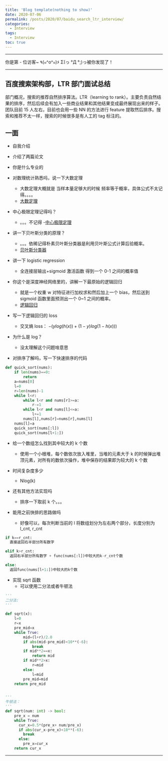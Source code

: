 ```yaml
---
title: 'Blog template(nothing to show)'
date: 2020-07-06
permalink: /posts/2020/07/baidu_search_ltr_interview/
categories:
  - Interview
tags:
  - Interview
toc: true
---
```


---

<div class="button01">
      <visited_a href="#" display:inline>你是第<span data-hk-page="current"> - </span>位访客~</visited_a>
      <visited_p class="top">٩(๑^o^๑)۶</visited_p>
      <visited_p class="bottom">Σ(っ °Д °;)っ被你发现了！</visited_p>
</div>

---

## 百度搜索架构部，LTR 部门面试总结

部门概况，搜索的推荐自然排序算法。LTR（learning to rank）。主要负责自然结果的排序，然后后续会有加入一些商业结果和其他结果变成最终展现出来的样子。
团队目前 15 人左右，目前也会用一些 NN 的方法进行 feature 提取然后排序。搜索和推荐不太一样，搜索的时候很多是有人工的 tag 标注的。

## 一面

- 自我介绍
- 介绍了两篇论文
- 你是什么专业的

- 对数理统计熟悉吗，说一下大数定理

  - 大数定理大概就是 当样本量足够大的时候 频率等于概率，具体公式不太记得。。。。
  - [大数定理](https://baike.baidu.com/item/%E5%A4%A7%E6%95%B0%E5%AE%9A%E5%BE%8B/410082?fromtitle=%E5%A4%A7%E6%95%B0%E5%AE%9A%E7%90%86&fromid=9679413&fr=aladdin)

- 中心极限定理记得吗？

  - 。。。不记得 -[中心极限定理](https://baike.baidu.com/item/%E4%B8%AD%E5%BF%83%E6%9E%81%E9%99%90%E5%AE%9A%E7%90%86/829451?fr=aladdin)

- 讲一下贝叶斯分类的原理？

  - 。。。依稀记得朴素贝叶斯分类器是利用贝叶斯公式计算后验概率。
  - [贝叶斯分类器](https://www.jianshu.com/p/6728b311338c)

- 讲一下 logistic regression

  - 全连接层输出+sigmoid 激活函数 得到一个 0-1 之间的概率值

- 你这个是深度神经网络里的，讲解一下最原始的逻辑回归

  - 就是一个权重 w 对特征进行加权求和然后加上一个 bias，然后送到 sigmoid 函数里面预测出一个 0~1 之间的概率。
  - [逻辑回归](https://www.jianshu.com/p/6728b311338c)

- 写一下逻辑回归的 loss

  - 交叉熵 loss： $-(ylog(h(x))+ (1-y)log(1-h(x)))$

- 为什么是 log？
  - 没太理解这个问题啥意思

* 对排序了解吗，写一下快速排序的代码

```python
def quick_sort(nums):
    if len(nums)==0:
        return
    a=nums[0]
    l=0
    r=len(nums)-1
    while l<r:
        while l<r and nums[r]>=a:
            r-=1
        while l<r and nums[l]<=a:
            l+=1
        nums[l],nums[r]=nums[r],nums[l]
    nums[l]=a
    quick_sort(nums[:l])
    quick_sort(nums[l+1:])
```

- 给一个数组怎么找到其中较大的 k 个数

  - 使用一个小根堆，每个数依次放入堆里，当堆的元素大于 k 的时候弹出堆顶元素，对所有的数依次操作，堆中保存的结果即为较大的 k 个数

- 时间复杂度多少

  - Nlog(k)

- 还有其他方法实现吗

  - 排序一下取前 k 个。。。

- 能用之前快排的思路做吗
  - 好像可以，每次判断当前的 l 将数组划分为左右两个部分，长度分别为 l_cnt, r_cnt

```python
if k==r_cnt:
  直接返回右半部分所有数字

elif k>r_cnt:
  返回右半部分所有数字 + func(nums[:l])中较大的k-r_cnt个数

else:
  返回func(nums[l+1:])中较大的k个数
```

- 实现 sqrt 函数
  - 可以使用二分法或者牛顿法

```python
'''
二分法:
'''

def sqrt(x):
    l=0
    r=x
    pre_mid=x
    while True:
        mid=(l+r)/2.0
        if abs(mid-pre_mid)<10**(-6):
            break
        if mid**2==x:
            return mid
        if mid**2>x:
            r=mid
        else:
            l=mid
        pre_mid=mid
    return pre_mid


'''
牛顿法：
'''
def sqrt(num: int) -> bool:
    pre_x = num
    while True:
      cur_x=0.5*(pre_x+ num/pre_x)
      if abs(cur_x-pre_x)<10**(-6):
        break
      else:
        pre_x=cur_x
    return cur_x
```

---

<div data-hk-top-pages="5"> </div>

